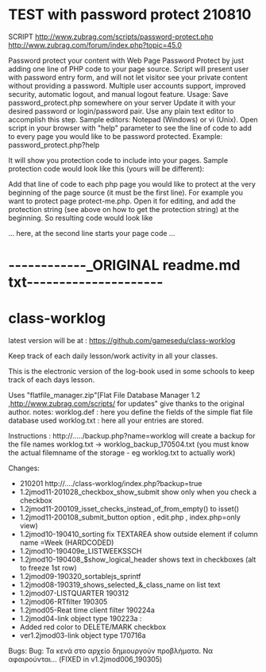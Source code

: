 # TEST with password protect 210810
SCRIPT
http://www.zubrag.com/scripts/password-protect.php
http://www.zubrag.com/forum/index.php?topic=45.0

Password protect your content with Web Page Password Protect by just adding one line of PHP code to your page source. Script will present user with password entry form, and will not let visitor see your private content without providing a password.
Multiple user accounts support, improved security, automatic logout, and manual logout feature.
Usage:
Save password_protect.php somewhere on your server
Update it with your desired password or login/password pair. Use any plain text editor to accomplish this step. Sample editors: Notepad (Windows) or vi (Unix).
Open script in your browser with "help" parameter to see the line of code to add to every page you would like to be password protected.
Example: password_protect.php?help

It will show you protection code to include into your pages. Sample protection code would look like this (yours will be different):
<?php include("/home/users/htdocs/security/password_protect.php"); ?>
Add that line of code to each php page you would like to protect at the very beginning of the page source (it must be the first line).
For example you want to protect page protect-me.php. Open it for editing, and add the protection string (see above on how to get the protection string) at the beginning. So resulting code would look like
<?php include("/home/users/htdocs/security/password_protect.php"); ?>
... here, at the second line starts your page code ...


# ------------_ORIGINAL readme.md txt---------------------



# class-worklog
latest version will be at : https://github.com/gamesedu/class-worklog

Keep track of each daily lesson/work activity in all your classes.

This is the electronic version of the log-book used in some schools to keep track of each days lesson.



Uses "flatfile_manager.zip"[Flat File Database Manager 1.2 ,http://www.zubrag.com/scripts/ for updates" give thanks to the original author.
notes:
worklog.def : here you define the fields of the simple flat file database used
worklog.txt : here all your entries are stored.


Instructions :
http://...../backup.php?name=worklog
will create a backup for the file names worklog.txt -> worklog_backup_170504.txt
(you must know the actual filemname of the storage - eg worklog.txt to actually work)



Changes:
- 210201 http://..../class-worklog/index.php?backup=true
- 1.2jmod11-201028_checkbox_show_submit show only when you check a checkbox
- 1.2jmod11-200109_isset_checks_instead_of_from_empty() to isset()
- 1.2jmod11-200108_submit_button option , edit.php , index.php=only view)
- 1.2jmod10-190410_sorting fix TEXTAREA show outside element if column name =Week (HARDCODED)
- 1.2jmod10-190409e_LISTWEEKSSCH
- 1.2jmod10-190408_$show_logical_header shows text in checkboxes (alt to freeze 1st row)
- 1.2jmod09-190320_sortablejs_sprintf
- 1.2jmod08-190319_shows_selected_&_class_name on list text
- 1.2jmod07-LISTQUARTER 190312
- 1.2jmod06-RTfilter 190305
- 1.2jmod05-Reat time client filter 190224a
- 1.2jmod04-link object type 190223a :
- Added red color to DELETE/MARK checkbox
- ver1.2jmod03-link object type 170716a



Bugs:
Bug: Τα κενά στο αρχείο δημιουργούν προβλήματα. Να αφαιρούνται... (FIXED in v1.2jmod006_190305)